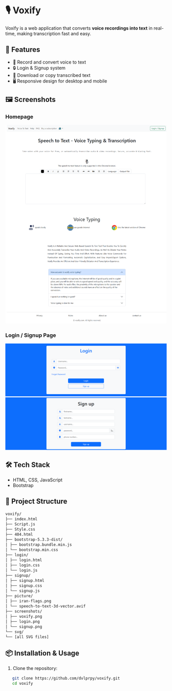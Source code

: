 # 🎙️ Voxify

Voxify is a web application that converts **voice recordings into text** in real-time, making transcription fast and easy.

## 🚀 Features
- 🎤 Record and convert voice to text  
- 🔒 Login & Signup system  
- 📄 Download or copy transcribed text  
- 🖥️ Responsive design for desktop and mobile  

## 🖼️ Screenshots
### Homepage
![Voxify Homepage](screenshots/voxify.png)

### Login / Signup Page
![Voxify Login](screenshots/login.png)
![Voxify Signup](screenshots/signup.png)

## 🛠️ Tech Stack
- HTML, CSS, JavaScript  
- Bootstrap

## 📂 Project Structure
```
voxify/
├── index.html
├── Script.js
├── Style.css
├── 404.html
├── bootstrap-5.3.3-dist/
│ ├── bootstrap.bundle.min.js
│ └── bootstrap.min.css
├── login/
│ ├── login.html
│ ├── login.css
│ └── login.js
├── signup/
│ ├── signup.html
│ ├── signup.css
│ └── signup.js
├── picture/
│ ├── iran-flags.png
│ └── speech-to-text-3d-vector.avif
├── screenshots/
│ ├── voxify.png
│ ├── login.png
│ └── signup.png
└── svg/
└── [all SVG files]
```

## 📦 Installation & Usage
1. Clone the repository:
   
```bash
   git clone https://github.com/dvlprpy/voxify.git
   cd voxify
```
